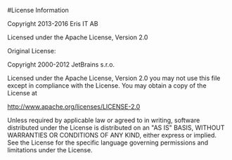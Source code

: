 #License Information

Copyright 2013-2016 Eris IT AB

Licensed under the Apache License, Version 2.0


Original License:

Copyright 2000-2012 JetBrains s.r.o.

Licensed under the Apache License, Version 2.0
you may not use this file except in compliance with the License.
You may obtain a copy of the License at

http://www.apache.org/licenses/LICENSE-2.0

Unless required by applicable law or agreed to in writing, software
distributed under the License is distributed on an "AS IS" BASIS,
WITHOUT WARRANTIES OR CONDITIONS OF ANY KIND, either express or implied.
See the License for the specific language governing permissions and
limitations under the License.
